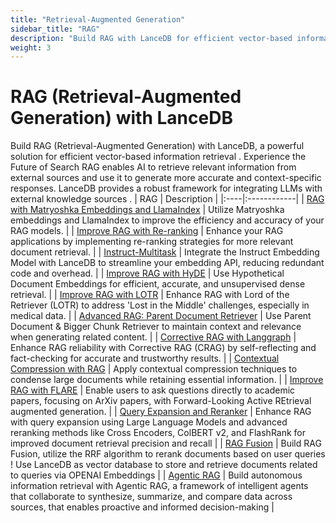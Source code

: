 ```yaml
---
title: "Retrieval-Augmented Generation"
sidebar_title: "RAG"
description: "Build RAG with LanceDB for efficient vector-based information retrieval and more accurate responses from AI"
weight: 3
---
```

RAG (Retrieval-Augmented Generation) with LanceDB 
====================================================================
Build RAG (Retrieval-Augmented Generation) with  LanceDB, a powerful solution for efficient vector-based information retrieval . 
Experience the Future of Search 
 RAG enables AI to retrieve relevant information from external sources and use it to generate more accurate and context-specific responses.  LanceDB provides a robust framework for integrating LLMs with external knowledge sources .
| RAG | Description |
|:----|:------------|
| [RAG with Matryoshka Embeddings and LlamaIndex](https://github.com/lancedb/vectordb-recipes/blob/main/tutorials/RAG-with_MatryoshkaEmbed-Llamaindex) | Utilize Matryoshka embeddings and LlamaIndex to improve the efficiency and accuracy of your RAG models. |
| [Improve RAG with Re-ranking](https://github.com/lancedb/vectordb-recipes/blob/main/examples/RAG_Reranking) | Enhance your RAG applications by implementing re-ranking strategies for more relevant document retrieval. |
| [Instruct-Multitask](https://github.com/lancedb/vectordb-recipes/blob/main/examples/instruct-multitask) | Integrate the Instruct Embedding Model with LanceDB to streamline your embedding API, reducing redundant code and overhead. |
| [Improve RAG with HyDE](https://github.com/lancedb/vectordb-recipes/blob/main/examples/Advance-RAG-with-HyDE) | Use Hypothetical Document Embeddings for efficient, accurate, and unsupervised dense retrieval. |
| [Improve RAG with LOTR](https://github.com/lancedb/vectordb-recipes/blob/main/examples/Advance_RAG_LOTR) | Enhance RAG with Lord of the Retriever (LOTR) to address 'Lost in the Middle' challenges, especially in medical data. |
| [Advanced RAG: Parent Document Retriever](https://github.com/lancedb/vectordb-recipes/blob/main/examples/parent_document_retriever) | Use Parent Document & Bigger Chunk Retriever to maintain context and relevance when generating related content. |
| [Corrective RAG with Langgraph](https://github.com/lancedb/vectordb-recipes/blob/main/tutorials/Corrective-RAG-with_Langgraph) | Enhance RAG reliability with Corrective RAG (CRAG) by self-reflecting and fact-checking for accurate and trustworthy results. |
| [Contextual Compression with RAG](https://github.com/lancedb/vectordb-recipes/blob/main/examples/Contextual-Compression-with-RAG) | Apply contextual compression techniques to condense large documents while retaining essential information. |
| [Improve RAG with FLARE](https://github.com/lancedb/vectordb-recipes/blob/main/examples/better-rag-FLAIR) | Enable users to ask questions directly to academic papers, focusing on ArXiv papers, with Forward-Looking Active REtrieval augmented generation. |
| [Query Expansion and Reranker](https://github.com/lancedb/vectordb-recipes/tree/main/examples/archived_examples/QueryExpansion%26Reranker) | Enhance RAG with query expansion using Large Language Models and advanced reranking methods like Cross Encoders, ColBERT v2, and FlashRank for improved document retrieval precision and recall |
| [RAG Fusion](https://github.com/lancedb/vectordb-recipes/tree/main/examples/archived_examples/RAG_Fusion) | Build RAG Fusion, utilize the RRF algorithm to rerank documents based on user queries ! Use LanceDB as vector database to store and retrieve documents related to queries via OPENAI Embeddings |
| [Agentic RAG](https://github.com/lancedb/vectordb-recipes/blob/main/tutorials/Agentic_RAG) | Build autonomous information retrieval with Agentic RAG, a framework of intelligent agents that collaborate to synthesize, summarize, and compare data across sources, that enables proactive and informed decision-making |

